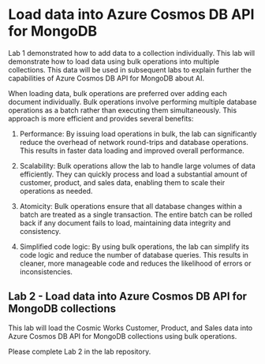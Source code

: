 # Load data into Azure Cosmos DB API for MongoDB

Lab 1 demonstrated how to add data to a collection individually. This lab will demonstrate how to load data using bulk operations into multiple collections. This data will be used in subsequent labs to explain further the capabilities of Azure Cosmos DB API for MongoDB about AI.

When loading data, bulk operations are preferred over adding each document individually. Bulk operations involve performing multiple database operations as a batch rather than executing them simultaneously. This approach is more efficient and provides several benefits:

1. Performance: By issuing load operations in bulk, the lab can significantly reduce the overhead of network round-trips and database operations. This results in faster data loading and improved overall performance.

2. Scalability: Bulk operations allow the lab to handle large volumes of data efficiently. They can quickly process and load a substantial amount of customer, product, and sales data, enabling them to scale their operations as needed.

3. Atomicity: Bulk operations ensure that all database changes within a batch are treated as a single transaction. The entire batch can be rolled back if any document fails to load, maintaining data integrity and consistency.

4. Simplified code logic: By using bulk operations, the lab can simplify its code logic and reduce the number of database queries. This results in cleaner, more manageable code and reduces the likelihood of errors or inconsistencies.

## Lab 2 - Load data into Azure Cosmos DB API for MongoDB collections

This lab will load the Cosmic Works Customer, Product, and Sales data into Azure Cosmos DB API for MongoDB collections using bulk operations.

Please complete Lab 2 in the lab repository.
